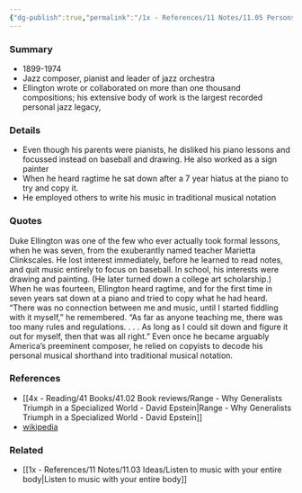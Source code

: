 ```yaml
---
{"dg-publish":true,"permalink":"/1x - References/11 Notes/11.05 Persons/Duke Ellington/","title":"Duke Ellington","noteIcon":"","created":"2024-01-20T12:48:30.000+03:00","updated":"2024-02-14T20:18:18.761+03:00"}
---
```



### Summary
- 1899-1974
- Jazz composer, pianist and leader of jazz orchestra
- Ellington wrote or collaborated on more than one thousand compositions; his extensive body of work is the largest recorded personal jazz legacy,

### Details
- Even though his parents were pianists, he disliked his piano lessons and focussed instead on baseball and drawing. He also worked as a sign painter
- When he heard ragtime he sat down after a 7 year hiatus at the piano to try and copy it.
- He employed others to write his music in traditional musical notation

### Quotes
Duke Ellington was one of the few who ever actually took formal lessons, when he was seven, from the exuberantly named teacher Marietta Clinkscales. He lost interest immediately, before he learned to read notes, and quit music entirely to focus on baseball. In school, his interests were drawing and painting. (He later turned down a college art scholarship.) When he was fourteen, Ellington heard ragtime, and for the first time in seven years sat down at a piano and tried to copy what he had heard. “There was no connection between me and music, until I started fiddling with it myself,” he remembered. “As far as anyone teaching me, there was too many rules and regulations. . . . As long as I could sit down and figure it out for myself, then that was all right.” Even once he became arguably America’s preeminent composer, he relied on copyists to decode his personal musical shorthand into traditional musical notation.

### References
- [[4x - Reading/41 Books/41.02 Book reviews/Range - Why Generalists Triumph in a Specialized World - David Epstein\|Range - Why Generalists Triumph in a Specialized World - David Epstein]]
- [wikipedia](https://en.wikipedia.org/wiki/Duke_Ellington)

### Related
- [[1x - References/11 Notes/11.03 Ideas/Listen to music with your entire body\|Listen to music with your entire body]]
